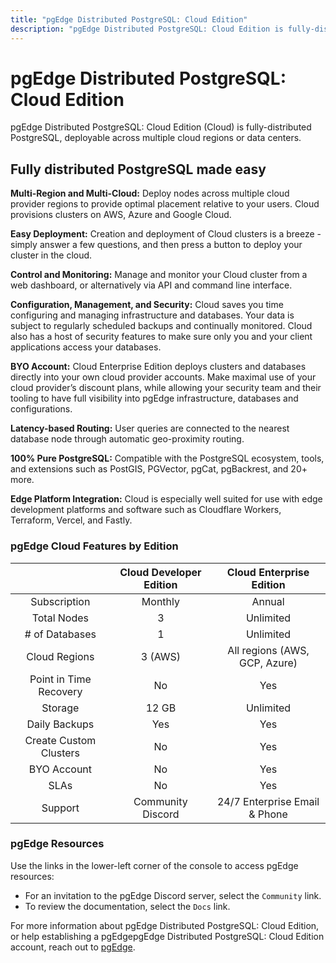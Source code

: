 ```yaml
---
title: "pgEdge Distributed PostgreSQL: Cloud Edition"
description: "pgEdge Distributed PostgreSQL: Cloud Edition is fully-distributed PostgreSQL, deployable across multiple cloud regions or data centers."
---
```


# pgEdge Distributed PostgreSQL: Cloud Edition

pgEdge Distributed PostgreSQL: Cloud Edition (Cloud) is fully-distributed PostgreSQL, deployable across multiple cloud regions or data centers.

## Fully distributed PostgreSQL made easy

**Multi-Region and Multi-Cloud:** Deploy nodes across multiple cloud provider regions to provide optimal placement relative to your users. Cloud provisions clusters on AWS, Azure and Google Cloud.

**Easy Deployment:** Creation and deployment of Cloud clusters is a breeze - simply answer a few questions, and then press a button to deploy your cluster in the cloud.

**Control and Monitoring:** Manage and monitor your Cloud cluster from a web dashboard, or alternatively via API and command line interface.

**Configuration, Management, and Security:** Cloud saves you time configuring and managing infrastructure and databases. Your data is subject to regularly scheduled backups and continually monitored. Cloud also has a host of security features to make sure only you and your client applications access your databases.

**BYO Account:** Cloud Enterprise Edition deploys clusters and databases directly into your own cloud provider accounts. Make maximal use of your cloud provider’s discount plans, while allowing your security team and their tooling to have full visibility into pgEdge infrastructure, databases and configurations.

**Latency-based Routing:** User queries are connected to the nearest database node through automatic geo-proximity routing.

**100% Pure PostgreSQL:** Compatible with the PostgreSQL ecosystem, tools, and extensions such as PostGIS, PGVector, pgCat, pgBackrest, and 20+ more.

**Edge Platform Integration:** Cloud is especially well suited for use with edge development platforms and software such as Cloudflare Workers, Terraform, Vercel, and Fastly.

### pgEdge Cloud Features by Edition

|                        | Cloud Developer Edition | Cloud Enterprise Edition |
| :--------------------: | :----------------------------: | :-----------------------------: |
|      Subscription      |            Monthly             |             Annual              |
|      Total Nodes       |               3                |            Unlimited            |
|     # of Databases     |               1                |            Unlimited            |
|     Cloud Regions      |            3 (AWS)             |  All regions (AWS, GCP, Azure)  |
| Point in Time Recovery |               No               |               Yes               |
|        Storage         |             12 GB              |            Unlimited            |
|     Daily Backups      |              Yes               |               Yes               |
| Create Custom Clusters |               No               |               Yes               |
|      BYO Account       |               No               |               Yes               |
|          SLAs          |               No               |               Yes               |
|        Support         |       Community Discord        |  24/7 Enterprise Email & Phone  |

### pgEdge Resources

Use the links in the lower-left corner of the console to access pgEdge resources:

- For an invitation to the pgEdge Discord server, select the `Community` link.
- To review the documentation, select the `Docs` link.

For more information about pgEdge Distributed PostgreSQL: Cloud Edition, or help establishing a pgEdgepgEdge Distributed PostgreSQL: Cloud Edition account, reach out to [pgEdge](https://www.pgedge.com).
